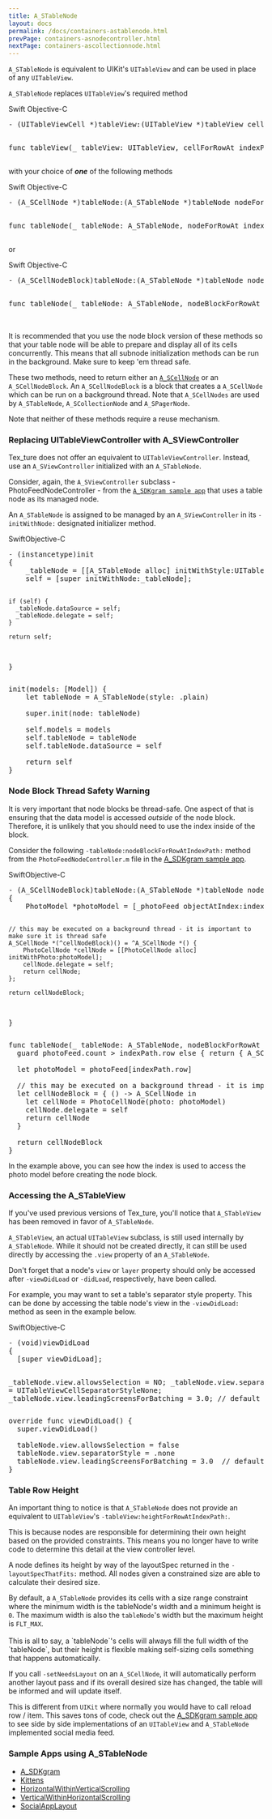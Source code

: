 ```yaml
---
title: A_STableNode
layout: docs
permalink: /docs/containers-astablenode.html
prevPage: containers-asnodecontroller.html
nextPage: containers-ascollectionnode.html
---
```


`A_STableNode` is equivalent to UIKit's `UITableView` and can be used in place of any `UITableView`. 

`A_STableNode` replaces `UITableView`'s required method

<div class = "highlight-group">
<span class="language-toggle">
  <a data-lang="swift" class="swiftButton">Swift</a>
  <a data-lang="objective-c" class = "active objcButton">Objective-C</a>
</span>

<div class = "code">
  <pre lang="objc" class="objcCode">
- (UITableViewCell *)tableView:(UITableView *)tableView cellForRowAtIndexPath:(NSIndexPath *)indexPath
  </pre>

  <pre lang="swift" class = "swiftCode hidden">
func tableView(_ tableView: UITableView, cellForRowAt indexPath: IndexPath) -> UITableViewCell
  </pre>
</div>
</div>

with your choice of **_one_** of the following methods

<div class = "highlight-group">
<span class="language-toggle">
  <a data-lang="swift" class="swiftButton">Swift</a>
  <a data-lang="objective-c" class = "active objcButton">Objective-C</a>
</span>

<div class = "code">
  <pre lang="objc" class="objcCode">
- (A_SCellNode *)tableNode:(A_STableNode *)tableNode nodeForRowAtIndexPath:(NSIndexPath *)indexPath
  </pre>

  <pre lang="swift" class = "swiftCode hidden">
func tableNode(_ tableNode: A_STableNode, nodeForRowAt indexPath: IndexPath) -> A_SCellNode
  </pre>
</div>
</div>

or

<div class = "highlight-group">
<span class="language-toggle">
  <a data-lang="swift" class="swiftButton">Swift</a>
  <a data-lang="objective-c" class = "active objcButton">Objective-C</a>
</span>

<div class = "code">
  <pre lang="objc" class="objcCode">
- (A_SCellNodeBlock)tableNode:(A_STableNode *)tableNode nodeBlockForRowAtIndexPath:(NSIndexPath *)indexPath
  </pre>

  <pre lang="swift" class = "swiftCode hidden">
func tableNode(_ tableNode: A_STableNode, nodeBlockForRowAt indexPath: IndexPath) -> A_SCellNodeBlock
  </pre>
</div>
</div>

<br>
<div class = "note">
It is recommended that you use the node block version of these methods so that your table node will be able to prepare and display all of its cells concurrently. This means that all subnode initialization methods can be run in the background.  Make sure to keep 'em thread safe.
</div>

These two methods, need to return either an <a href = "cell-node.html">`A_SCellNode`</a> or an `A_SCellNodeBlock`. An `A_SCellNodeBlock` is a block that creates a `A_SCellNode` which can be run on a background thread. Note that `A_SCellNodes` are used by `A_STableNode`, `A_SCollectionNode` and `A_SPagerNode`. 

Note that neither of these methods require a reuse mechanism.

### Replacing UITableViewController with A_SViewController

Tex_ture does not offer an equivalent to `UITableViewController`. Instead, use an `A_SViewController` initialized with an `A_STableNode`. 

Consider, again, the `A_SViewController` subclass - PhotoFeedNodeController - from the <a href="https://github.com/texturegroup/texture/tree/master/examples/A_SDKgram">`A_SDKgram sample app`</a> that uses a table node as its managed node.

An `A_STableNode` is assigned to be managed by an `A_SViewController` in its `-initWithNode:` designated initializer method. 

<div class = "highlight-group">
<span class="language-toggle"><a data-lang="swift" class="swiftButton">Swift</a><a data-lang="objective-c" class = "active objcButton">Objective-C</a></span>
<div class = "code">
  <pre lang="objc" class="objcCode">
- (instancetype)init
{
    _tableNode = [[A_STableNode alloc] initWithStyle:UITableViewStylePlain];
    self = [super initWithNode:_tableNode];
    
    if (self) {
      _tableNode.dataSource = self;
      _tableNode.delegate = self;
    }
    
    return self;
}
  </pre>

  <pre lang="swift" class = "swiftCode hidden">
init(models: [Model]) {
    let tableNode = A_STableNode(style: .plain)

    super.init(node: tableNode)

    self.models = models  
    self.tableNode = tableNode
    self.tableNode.dataSource = self
    
    return self
}
</pre>
</div>
</div>

### Node Block Thread Safety Warning

It is very important that node blocks be thread-safe. One aspect of that is ensuring that the data model is accessed _outside_ of the node block. Therefore, it is unlikely that you should need to use the index inside of the block. 

Consider the following `-tableNode:nodeBlockForRowAtIndexPath:` method from the `PhotoFeedNodeController.m` file in the <a href="https://github.com/texturegroup/texture/tree/master/examples/A_SDKgram">A_SDKgram sample app</a>.

<div class = "highlight-group">
<span class="language-toggle"><a data-lang="swift" class="swiftButton">Swift</a><a data-lang="objective-c" class = "active objcButton">Objective-C</a></span>
<div class = "code">
  <pre lang="objc" class="objcCode">
- (A_SCellNodeBlock)tableNode:(A_STableNode *)tableNode nodeBlockForRowAtIndexPath:(NSIndexPath *)indexPath
{
    PhotoModel *photoModel = [_photoFeed objectAtIndex:indexPath.row];
    
    // this may be executed on a background thread - it is important to make sure it is thread safe
    A_SCellNode *(^cellNodeBlock)() = ^A_SCellNode *() {
        PhotoCellNode *cellNode = [[PhotoCellNode alloc] initWithPhoto:photoModel];
        cellNode.delegate = self;
        return cellNode;
    };
    
    return cellNodeBlock;
}
  </pre>

  <pre lang="swift" class = "swiftCode hidden">
func tableNode(_ tableNode: A_STableNode, nodeBlockForRowAt indexPath: IndexPath) -> A_SCellNodeBlock {
  guard photoFeed.count > indexPath.row else { return { A_SCellNode() } }
    
  let photoModel = photoFeed[indexPath.row]
    
  // this may be executed on a background thread - it is important to make sure it is thread safe
  let cellNodeBlock = { () -> A_SCellNode in
    let cellNode = PhotoCellNode(photo: photoModel)
    cellNode.delegate = self
    return cellNode
  }
    
  return cellNodeBlock
}
</pre>
</div>
</div>

In the example above, you can see how the index is used to access the photo model before creating the node block.

### Accessing the A_STableView

If you've used previous versions of Tex_ture, you'll notice that `A_STableView` has been removed in favor of `A_STableNode`.

<div class = "note">
<code>A_STableView</code>, an actual <code>UITableView</code> subclass, is still used internally by <code>A_STableNode</code>. While it should not be created directly, it can still be used directly by accessing the <code>.view</code> property of an <code>A_STableNode</code>.

Don't forget that a node's <code>view</code> or <code>layer</code> property should only be accessed after <code>-viewDidLoad</code> or <code>-didLoad</code>, respectively, have been called.
</div>

For example, you may want to set a table's separator style property. This can be done by accessing the table node's view in the `-viewDidLoad:` method as seen in the example below. 

<div class = "highlight-group">
<span class="language-toggle"><a data-lang="swift" class="swiftButton">Swift</a><a data-lang="objective-c" class = "active objcButton">Objective-C</a></span>
<div class = "code">
  <pre lang="objc" class="objcCode">
- (void)viewDidLoad
{
  [super viewDidLoad];
  
  _tableNode.view.allowsSelection = NO;
  _tableNode.view.separatorStyle = UITableViewCellSeparatorStyleNone;
  _tableNode.view.leadingScreensForBatching = 3.0;  // default is 2.0
}
</pre>

<pre lang="swift" class = "swiftCode hidden">
override func viewDidLoad() {
  super.viewDidLoad()

  tableNode.view.allowsSelection = false
  tableNode.view.separatorStyle = .none
  tableNode.view.leadingScreensForBatching = 3.0  // default is 2.0
}
</pre>
</div>
</div>

### Table Row Height

An important thing to notice is that `A_STableNode` does not provide an equivalent to `UITableView`'s `-tableView:heightForRowAtIndexPath:`.

This is because nodes are responsible for determining their own height based on the provided constraints.  This means you no longer have to write code to determine this detail at the view controller level. 

A node defines its height by way of the layoutSpec returned in the `-layoutSpecThatFits:` method. All nodes given a constrained size are able to calculate their desired size.

<div class = "note">
By default, a <code>A_STableNode</code> provides its cells with a size range constraint where the minimum width is the tableNode's width and a minimum height is <code>0</code>.  The maximum width is also the <code>tableNode</code>'s width but the maximum height is <code>FLT_MAX</code>.
<br><br>
This is all to say, a `tableNode`'s cells will always fill the full width of the `tableNode`, but their height is flexible making self-sizing cells something that happens automatically. 
</div>

If you call `-setNeedsLayout` on an `A_SCellNode`, it will automatically perform another layout pass and if its overall desired size has changed, the table will be informed and will update itself. 

This is different from `UIKit` where normally you would have to call reload row / item. This saves tons of code, check out the <a href="https://github.com/texturegroup/texture/tree/master/examples/A_SDKgram">A_SDKgram sample app</a> to see side by side implementations of an `UITableView` and `A_STableNode` implemented social media feed. 

### Sample Apps using A_STableNode
<ul>
  <li><a href="https://github.com/texturegroup/texture/tree/master/examples/A_SDKgram">A_SDKgram</a></li>
  <li><a href="https://github.com/texturegroup/texture/tree/master/examples/Kittens">Kittens</a></li>
  <li><a href="https://github.com/texturegroup/texture/tree/master/examples/HorizontalWithinVerticalScrolling">HorizontalWithinVerticalScrolling</a></li>
  <li><a href="https://github.com/texturegroup/texture/tree/master/examples/VerticalWithinHorizontalScrolling">VerticalWithinHorizontalScrolling</a></li>
  <li><a href="https://github.com/texturegroup/texture/tree/master/examples/SocialAppLayout">SocialAppLayout</a></li>
</ul>
